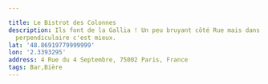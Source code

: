 ```yaml
---

title: Le Bistrot des Colonnes
description: Ils font de la Gallia ! Un peu bruyant côté Rue mais dans la terrasse
  perpendiculaire c'est mieux.
lat: '48.86919779999999'
lon: '2.3393295'
address: 4 Rue du 4 Septembre, 75002 Paris, France
tags: Bar,Bière
---
```


